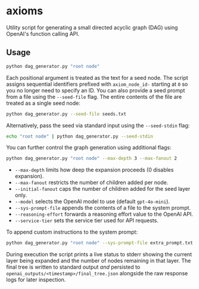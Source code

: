 # axioms

Utility script for generating a small directed acyclic graph (DAG) using
OpenAI's function calling API.

## Usage

```bash
python dag_generator.py "root node"
```

Each positional argument is treated as the text for a seed node. The script
assigns sequential identifiers prefixed with `axiom_node_id-` starting at `0` so
you no longer need to specify an ID. You can also provide a seed prompt from a
file using the `--seed-file` flag. The entire contents of the file are treated
as a single seed node:

```bash
python dag_generator.py --seed-file seeds.txt
```

Alternatively, pass the seed via standard input using the `--seed-stdin` flag:

```bash
echo "root node" | python dag_generator.py --seed-stdin
```

You can further control the graph generation using additional flags:

```bash
python dag_generator.py "root node" --max-depth 3 --max-fanout 2
```

* `--max-depth` limits how deep the expansion proceeds (0 disables expansion).
* `--max-fanout` restricts the number of children added per node.
* `--initial-fanout` caps the number of children added for the seed layer only.
* `--model` selects the OpenAI model to use (default `gpt-4o-mini`).
* `--sys-prompt-file` appends the contents of a file to the system prompt.
* `--reasoning-effort` forwards a reasoning effort value to the OpenAI API.
* `--service-tier` sets the service tier used for API requests.

To append custom instructions to the system prompt:

```bash
python dag_generator.py "root node" --sys-prompt-file extra_prompt.txt
```

During execution the script prints a live status to stderr showing the
current layer being expanded and the number of nodes remaining in that
layer. The final tree is written to standard output *and* persisted to
`openai_outputs/<timestamp>/final_tree.json` alongside the raw response
logs for later inspection.
